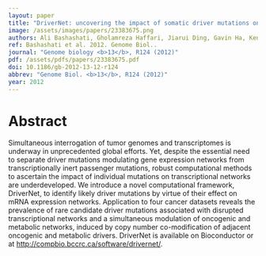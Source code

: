 ```yaml
---
layout: paper
title: "DriverNet: uncovering the impact of somatic driver mutations on transcriptional networks in cancer."
image: /assets/images/papers/23383675.png
authors: Ali Bashashati, Gholamreza Haffari, Jiarui Ding, Gavin Ha, Kenneth Lui, Jamie Rosner, David G Huntsman, Carlos Caldas, Samuel A Aparicio, Sohrab P Shah
ref: Bashashati et al. 2012. Genome Biol..
journal: "Genome biology <b>13</b>, R124 (2012)"
pdf: /assets/pdfs/papers/23383675.pdf
doi: 10.1186/gb-2012-13-12-r124
abbrev: "Genome Biol. <b>13</b>, R124 (2012)"
year: 2012
---
```


<div data-badge-popover="right" data-badge-type="medium-donut" data-doi="10.1186/gb-2012-13-12-r124" data-hide-no-mentions="true" class="altmetric-embed"></div>

# Abstract

Simultaneous interrogation of tumor genomes and transcriptomes is underway in unprecedented global efforts. Yet, despite the essential need to separate driver mutations modulating gene expression networks from transcriptionally inert passenger mutations, robust computational methods to ascertain the impact of individual mutations on transcriptional networks are underdeveloped. We introduce a novel computational framework, DriverNet, to identify likely driver mutations by virtue of their effect on mRNA expression networks. Application to four cancer datasets reveals the prevalence of rare candidate driver mutations associated with disrupted transcriptional networks and a simultaneous modulation of oncogenic and metabolic networks, induced by copy number co-modification of adjacent oncogenic and metabolic drivers. DriverNet is available on Bioconductor or at http://compbio.bccrc.ca/software/drivernet/.

